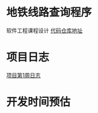 # 地铁线路查询程序
软件工程课程设计 [代码仓库地址](https://github.com/CTmH/metro-planning)

# 项目日志
[项目第1周日志](https://ctmh.github.io/Blogs/Week1Log)

# 开发时间预估
